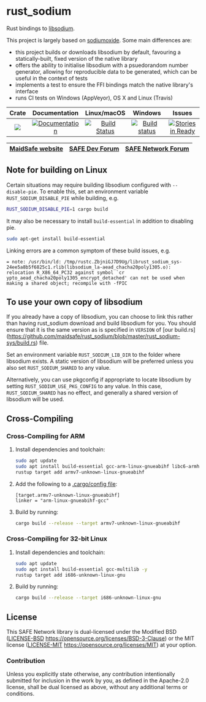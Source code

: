 # rust_sodium

Rust bindings to [libsodium](https://github.com/jedisct1/libsodium).

This project is largely based on [sodiumoxide](https://github.com/dnaq/sodiumoxide).  Some main
differences are:

* this project builds or downloads libsodium by default, favouring a statically-built, fixed version
  of the native library
* offers the ability to initialise libsodium with a psuedorandom number generator, allowing for
  reproducible data to be generated, which can be useful in the context of tests
* implements a test to ensure the FFI bindings match the native library's interface
* runs CI tests on Windows (AppVeyor), OS X and Linux (Travis)

|Crate|Documentation|Linux/macOS|Windows|Issues|
|:---:|:-----------:|:--------:|:-----:|:----:|
|[![](http://meritbadge.herokuapp.com/rust_sodium)](https://crates.io/crates/rust_sodium)|[![Documentation](https://docs.rs/rust_sodium/badge.svg)](https://docs.rs/rust_sodium)|[![Build Status](https://travis-ci.com/maidsafe/rust_sodium.svg?branch=master)](https://travis-ci.com/maidsafe/rust_sodium)|[![Build status](https://ci.appveyor.com/api/projects/status/kkgtqnx263xgk0c3/branch/master?svg=true)](https://ci.appveyor.com/project/MaidSafe-QA/rust-sodium/branch/master)|[![Stories in Ready](https://badge.waffle.io/maidsafe/rust_sodium.png?label=ready&title=Ready)](https://waffle.io/maidsafe/rust_sodium)|

| [MaidSafe website](https://maidsafe.net) | [SAFE Dev Forum](https://forum.safedev.org) | [SAFE Network Forum](https://safenetforum.org) |
|:----------------------------------------:|:-------------------------------------------:|:----------------------------------------------:|

## Note for building on Linux

Certain situations may require building libsodium configured with `--disable-pie`.  To enable this,
set an environment variable `RUST_SODIUM_DISABLE_PIE` while building, e.g.

```sh
RUST_SODIUM_DISABLE_PIE=1 cargo build
```

It may also be necessary to install `build-essential` in addition to disabling pie.

```sh
sudo apt-get install build-essential
```

Linking errors are a common symptom of these build issues, e.g.

```
= note: /usr/bin/ld: /tmp/rustc.ZbjniGJ7D9Ug/librust_sodium_sys-24ee5a8b5f6825c1.rlib(libsodium_la-aead_chacha20poly1305.o): relocation R_X86_64_PC32 against symbol `cr
ypto_aead_chacha20poly1305_encrypt_detached' can not be used when making a shared object; recompile with -fPIC
```

## To use your own copy of libsodium

If you already have a copy of libsodium, you can choose to link this rather than having rust_sodium
download and build libsodium for you.  You should ensure that it is the same version as is specified
in `VERSION` of [our build.rs]
(https://github.com/maidsafe/rust_sodium/blob/master/rust_sodium-sys/build.rs) file.

Set an environment variable `RUST_SODIUM_LIB_DIR` to the folder where libsodium exists.  A static
version of libsodium will be preferred unless you also set `RUST_SODIUM_SHARED` to any value.

Alternatively, you can use pkgconfig if appropriate to locate libsodium by setting
`RUST_SODIUM_USE_PKG_CONFIG` to any value.  In this case, `RUST_SODIUM_SHARED` has no effect, and
generally a shared version of libsodium will be used.

## Cross-Compiling

### Cross-Compiling for ARM

1. Install dependencies and toolchain:

   ```sh
   sudo apt update
   sudo apt install build-essential gcc-arm-linux-gnueabihf libc6-armhf-cross libc6-dev-armhf-cross -y
   rustup target add armv7-unknown-linux-gnueabihf
   ```

1. Add the following to a [.cargo/config file](http://doc.crates.io/config.html):

   ```
   [target.armv7-unknown-linux-gnueabihf]
   linker = "arm-linux-gnueabihf-gcc"
   ```

1. Build by running:

   ```sh
   cargo build --release --target armv7-unknown-linux-gnueabihf
   ```

### Cross-Compiling for 32-bit Linux

1. Install dependencies and toolchain:

   ```sh
   sudo apt update
   sudo apt install build-essential gcc-multilib -y
   rustup target add i686-unknown-linux-gnu
   ```

1. Build by running:

   ```sh
   cargo build --release --target i686-unknown-linux-gnu
   ```

## License

This SAFE Network library is dual-licensed under the Modified BSD ([LICENSE-BSD](LICENSE-BSD) https://opensource.org/licenses/BSD-3-Clause) or the MIT license ([LICENSE-MIT](LICENSE-MIT) https://opensource.org/licenses/MIT) at your option.

### Contribution

Unless you explicitly state otherwise, any contribution intentionally submitted for inclusion in the
work by you, as defined in the Apache-2.0 license, shall be dual licensed as above, without any
additional terms or conditions.
